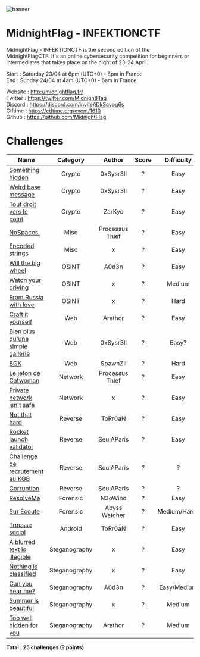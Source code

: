 ![banner](https://i.ibb.co/hBS8wpj/MCTF.png)

# MidnightFlag  - INFEKTIONCTF

MidnightFlag - INFEKTIONCTF is the second edition of the MidnightFlagCTF. It's an online cybersecurity competition for beginners or intermediates that takes place on the night of 23-24 April.

Start : Saturday 23/04 at 6pm (UTC+0) - 8pm in France<br>
End : Sunday 24/04 at 4am (UTC+0) - 6am in France 

Website : http://midnightflag.fr/<br>
Twitter : https://twitter.com/MidnightFlag<br>
Discord : https://discord.com/invite/jDkScvpq6s<br>
Ctftime : https://ctftime.org/event/1610<br>
Github  : https://github.com/MidnightFlag

# Challenges

| Name                                                             | Category      | Author     | Score  | Difficulty |
|------------------------------------------------------------------|:-------------:|:----------:|:------:|:----------:|
| [Something hidden](Crypto/Something_hidden)                      | Crypto        | 0xSysr3ll  | ?      |Easy        |
| [Weird base message](Crypto/weird_base_message)                  | Crypto        | 0xSysr3ll  | ?      |Easy        |
| [Tout droit vers le point](Crypto/tout-droit-vers-le-point)      | Crypto        | ZarKyo     | ?      |Easy        |
| [NoSpaces.](Misc/No_space)                                       | Misc          | Processus Thief     | ?     |Easy|
| [Encoded strings](Misc/encoded_strings)                          | Misc          | x          | ?      |Easy        |
| [Will the big wheel](OSINT/Will_the_big_wheel)                   | OSINT         | A0d3n      | ?      |Easy        |
| [Watch your driving](OSINT/watch_your_driving)                   | OSINT         | x          | ?      |Medium      |
| [From Russia with love](OSINT/from_russia_with_love)             | OSINT         | x          | ?      |Hard        |
| [Craft it yourself](Web/craft_it_yourself)                       | Web           | Arathor    | ?      |Easy        |       
| [Bien plus qu'une simple gallerie](Web/Bien_plus_qu_une_simpe_gallerie) | Web    | 0xSysr3ll  | ?      |Easy?       |       
| [BGK](Web/BGK)                                                   | Web           | SpawnZii   | ?      |Hard        |            
| [Le jeton de Catwoman](Network/le_jeton_de_catwoman)             | Network       | Processus Thief     | ?    |Easy |
| [Private network isn't safe](Network/private_network_isnt_safe)  | Network       | x          | ?      |Easy        |
| [Not that hard](Reverse/Not_that_hard)                           | Reverse       | ToRr0aN    | ?      |Easy        |
| [Rocket launch validator](Reverse/rocket_launch_validator)       | Reverse       | SeulAParis | ?      |Easy        |
| [Challenge de recrutement au KGB](Reverse/challenge_recrutement_kgb) | Reverse   | SeulAParis | ?      |?           |
| [Corruption](Reverse/corruption)                                 | Reverse       | SeulAParis | ?      |?           |
| [ResolveMe](Forensic/ResolveMe)                                  | Forensic      | N3oWind    | ?      |  Easy      |
| [Sur Écoute](Forensic/Sur_écoute_Réseau_Abyss_Watcher)           | Forensic    | Abyss Watcher| ?      |Medium/Hard?|
| [Trousse social](Android/Trousse_social)                         | Android       | ToRr0aN    | ?      |  Easy      |
| [A blurred text is illegible](Steganography/a_blurred_text_is_illegible) | Steganography | x  | ?      | Easy      |
| [Nothing is classified](Steganography/nothing_is_classified)     | Steganography | x          | ?      |Easy       |
| [Can you hear me?](Steganography/Can_You_Hear_Me)                | Steganography | A0d3n      | ?      |Easy/Medium|
| [Summer is beautiful](Steganography/summer_is_beautiful)         | Steganography | x          | ?      |Medium     |
| [Too well hidden for you](Steganography/Too_well_hidden_for_you) | Steganography | Arathor    | ?      |Medium     |


**Total : 25 challenges (? points)**
